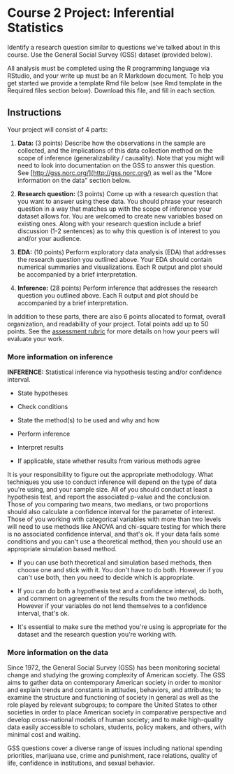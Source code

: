 # Course 2 Project: Inferential Statistics

Identify a research question similar to questions we’ve talked about in this course. Use the General Social Survey (GSS) dataset (provided below).

All analysis must be completed using the R programming language via RStudio, and your write up must be an R Markdown document. To help you get started we provide a template Rmd file below (see Rmd template in the Required files section below). Download this file, and fill in each section.

## Instructions 

Your project will consist of 4 parts:

1. **Data:** (3 points) Describe how the observations in the sample are collected, and the implications of this data collection method on the scope of inference (generalizability / causality). Note that you might will need to look into documentation on the GSS to answer this question. See [http://gss.norc.org/](http://gss.norc.org/) as well as the "More information on the data" section below.

2. **Research question:** (3 points) Come up with a research question that you want to answer using these data. You should phrase your research question in a way that matches up with the scope of inference your dataset allows for. You are welcomed to create new variables based on existing ones. Along with your research question include a brief discussion (1-2 sentences) as to why this question is of interest to you and/or your audience.

3. **EDA:** (10 points) Perform exploratory data analysis (EDA) that addresses the research question you outlined above. Your EDA should contain numerical summaries and visualizations. Each R output and plot should be accompanied by a brief interpretation.

4. **Inference:** (28 points) Perform inference that addresses the research question you outlined above. Each R output and plot should be accompanied by a brief interpretation.

In addition to these parts, there are also 6 points allocated to format, overall organization, and readability of your project. Total points add up to 50 points. See the [assessment rubric](https://d3c33hcgiwev3.cloudfront.net/_c130de4ce4e6675cb5488a51e07c99bd_stat_inf_project_rubric.html?Expires=1642032000&Signature=UmQzYEVHq07D-CpnbK12m4BGY7ZwMUf~zKi8OH8w0c3LAZ2-TcLj7NnrB9WW1eP3KpTOezkFMeK2gJ4h74pLvhQAu-BvkDova7E2YoRgSry0hjR9zzIWmPykBouIDX7qZHSRtxl083C-iqOKOMK1QWQJp6X5Ni1sXnSFMyz5eSw_&Key-Pair-Id=APKAJLTNE6QMUY6HBC5A) for more details on how your peers will evaluate your work.


### More information on inference

**INFERENCE:** Statistical inference via hypothesis testing and/or confidence interval.

- State hypotheses

- Check conditions

- State the method(s) to be used and why and how

- Perform inference

- Interpret results

- If applicable, state whether results from various methods agree

It is your responsibility to figure out the appropriate methodology. What techniques you use to conduct inference will depend on the type of data you're using, and your sample size. All of you should conduct at least a hypothesis test, and report the associated p-value and the conclusion. Those of you comparing two means, two medians, or two proportions should also calculate a confidence interval for the parameter of interest. Those of you working with categorical variables with more than two levels will need to use methods like ANOVA and chi-square testing for which there is no associated confidence interval, and that's ok. If your data fails some conditions and you can't use a theoretical method, then you should use an appropriate simulation based method.

- If you can use both theoretical and simulation based methods, then choose one and stick with it. You don't have to do both. However if you can't use both, then you need to decide which is appropriate.

- If you can do both a hypothesis test and a confidence interval, do both, and comment on agreement of the results from the two methods. However if your variables do not lend themselves to a confidence interval, that's ok.

- It's essential to make sure the method you're using is appropriate for the dataset and the research question you're working with.

### More information on the data

Since 1972, the General Social Survey (GSS) has been monitoring societal change and studying the growing complexity of American society. The GSS aims to gather data on contemporary American society in order to monitor and explain trends and constants in attitudes, behaviors, and attributes; to examine the structure and functioning of society in general as well as the role played by relevant subgroups; to compare the United States to other societies in order to place American society in comparative perspective and develop cross-national models of human society; and to make high-quality data easily accessible to scholars, students, policy makers, and others, with minimal cost and waiting.

GSS questions cover a diverse range of issues including national spending priorities, marijuana use, crime and punishment, race relations, quality of life, confidence in institutions, and sexual behavior.
